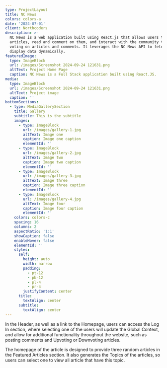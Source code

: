 ```yaml
---
type: ProjectLayout
title: NC News
colors: colors-a
date: '2024-07-01'
client: Northcoders
description: >-
  NC News is a web application built using React.js that allows users to browse
  articles, read and comment on them, and interact with the community through
  voting on articles and comments. It leverages the NC News API to fetch and
  display data dynamically.
featuredImage:
  type: ImageBlock
  url: /images/Screenshot 2024-09-24 121631.png
  altText: Project Home Page
  caption: NC News is a Full Stack application built using React.JS.
media:
  type: ImageBlock
  url: /images/Screenshot 2024-09-24 121631.png
  altText: Project image
  caption: ''
bottomSections:
  - type: MediaGallerySection
    title: Gallery
    subtitle: This is the subtitle
    images:
      - type: ImageBlock
        url: /images/gallery-1.jpg
        altText: Image one
        caption: Image one caption
        elementId: ''
      - type: ImageBlock
        url: /images/gallery-2.jpg
        altText: Image two
        caption: Image two caption
        elementId: ''
      - type: ImageBlock
        url: /images/gallery-3.jpg
        altText: Image three
        caption: Image three caption
        elementId: ''
      - type: ImageBlock
        url: /images/gallery-4.jpg
        altText: Image four
        caption: Image four caption
        elementId: ''
    colors: colors-c
    spacing: 16
    columns: 2
    aspectRatio: '1:1'
    showCaption: false
    enableHover: false
    elementId: ''
    styles:
      self:
        height: auto
        width: narrow
        padding:
          - pt-12
          - pb-12
          - pl-4
          - pr-4
        justifyContent: center
      title:
        textAlign: center
      subtitle:
        textAlign: center
---
```

In the Header, as well as a link to the Homepage, users can access the Log In section, where selecting one of the users will update the Global Context, and allow for additional functionality throughout the website, such as posting comments and Upvoting or Downvoting articles.

The homepage of the article is designed to provide three random articles in the Featured Articles section. It also generates the Topics of the articles, so users can select one to view all article that have this topic.


